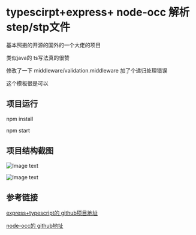 # typescirpt+express+ node-occ 解析 step/stp文件

基本照搬的开源的国外的一个大佬的项目

类似java的 ts写法真的很赞

修改了一下 middleware/validation.middleware  加了个递归处理错误

这个模板很是可以

## 项目运行

npm install

npm start

## 项目结构截图

![Image text](http://youziweb.cn:8888/uploads/image/env_example.png)

![Image text](http://youziweb.cn:8888/uploads/image/pmconfig.png)

## 参考链接

[express+typescript的 github项目地址](https://github.com/mwanago/express-typescript)

[node-occ的 github地址](https://github.com/OpenWebCAD/node-occ)